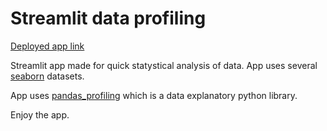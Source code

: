 # Streamlit data profiling

[Deployed app link](https://share.streamlit.io/emptynonsens/streamlit_data_profiling/main)

Streamlit app made for quick statystical analysis of data. 
App uses several [seaborn](https://github.com/mwaskom/seaborn-data) datasets. 

App uses [pandas_profiling](https://github.com/ydataai/pandas-profiling) which is a data explanatory python library. 

Enjoy the app. 

